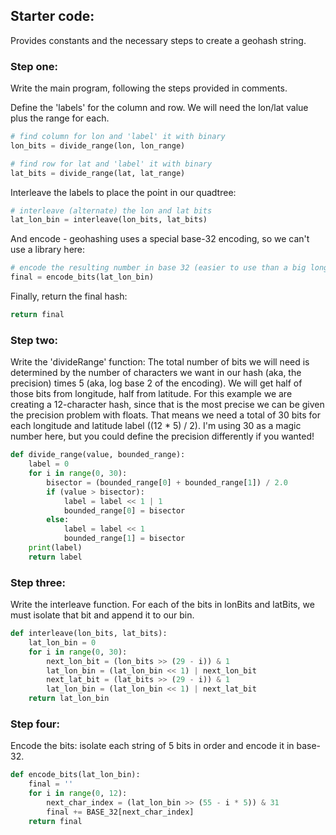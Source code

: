 ## Starter code:

Provides constants and the necessary steps to create a geohash string.


### Step one:

Write the main program, following the steps provided in comments.

Define the 'labels' for the column and row. We will need the lon/lat value plus the range for each.

```python
# find column for lon and 'label' it with binary
lon_bits = divide_range(lon, lon_range)

# find row for lat and 'label' it with binary
lat_bits = divide_range(lat, lat_range)
```

Interleave the labels to place the point in our quadtree:

```python
# interleave (alternate) the lon and lat bits
lat_lon_bin = interleave(lon_bits, lat_bits)
```

And encode - geohashing uses a special base-32 encoding, so we can't use a library here:

```python
# encode the resulting number in base 32 (easier to use than a big long binary string!)
final = encode_bits(lat_lon_bin)
```

Finally, return the final hash:

```python
return final
```

### Step two:

Write the 'divideRange' function:
The total number of bits we will need is determined by the number of characters we want in our hash (aka, the precision) times 5 (aka, log base 2 of the encoding). We will get half of those bits from longitude, half from latitude. For this example we are creating a 12-character hash, since that is the most precise we can be given the precision problem with floats. That means we need a total of 30 bits for each longitude and latitude label ((12 * 5) / 2). I'm using 30 as a magic number here, but you could define the precision differently if you wanted!

```python
def divide_range(value, bounded_range):
    label = 0
    for i in range(0, 30):
        bisector = (bounded_range[0] + bounded_range[1]) / 2.0
        if (value > bisector):
            label = label << 1 | 1
            bounded_range[0] = bisector
        else:
            label = label << 1
            bounded_range[1] = bisector
    print(label)
    return label
```

### Step three:

Write the interleave function.
For each of the bits in lonBits and latBits, we must isolate that bit and append it to our bin.

```python
def interleave(lon_bits, lat_bits):
    lat_lon_bin = 0
    for i in range(0, 30):
        next_lon_bit = (lon_bits >> (29 - i)) & 1
        lat_lon_bin = (lat_lon_bin << 1) | next_lon_bit
        next_lat_bit = (lat_bits >> (29 - i)) & 1
        lat_lon_bin = (lat_lon_bin << 1) | next_lat_bit
    return lat_lon_bin
```

### Step four:

Encode the bits: isolate each string of 5 bits in order and encode it in base-32.

```python
def encode_bits(lat_lon_bin):
    final = ''
    for i in range(0, 12):
        next_char_index = (lat_lon_bin >> (55 - i * 5)) & 31
        final += BASE_32[next_char_index]
    return final
```
